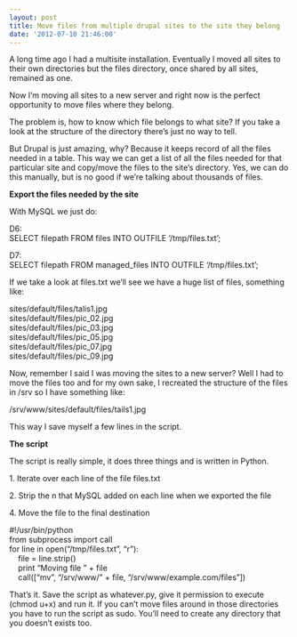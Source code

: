 ```yaml
---
layout: post
title: Move files from multiple drupal sites to the site they belong
date: '2012-07-10 21:46:00'
---
```


<p>A long time ago I had a multisite installation. Eventually I moved all sites to their own directories but the files directory, once shared by all sites, remained as one.</p>
<p>Now I&#8217;m moving all sites to a new server and right now is the perfect opportunity to move files where they belong.</p>
<p>The problem is, how to know which file belongs to what site? If you take a look at the structure of the directory there&#8217;s just no way to tell.</p>
<p>But Drupal is just amazing, why? Because it keeps record of all the files needed in a table. This way we can get a list of all the files needed for that particular site and copy/move the files to the site&#8217;s directory. Yes, we can do this manually, but is no good if we&#8217;re talking about thousands of files.</p>
<p><strong>Export the files needed by the site</strong></p>
<p>With MySQL we just do:</p>
<p>D6:<br />SELECT filepath FROM files INTO OUTFILE &#8216;/tmp/files.txt&#8217;;</p>
<p>D7:<br />SELECT filepath FROM managed_files INTO OUTFILE &#8216;/tmp/files.txt&#8217;;</p>
<p>If we take a look at files.txt we&#8217;ll see we have a huge list of files, something like:</p>
<p>sites/default/files/talis1.jpg<br />sites/default/files/pic_02.jpg<br />sites/default/files/pic_03.jpg<br />sites/default/files/pic_05.jpg<br />sites/default/files/pic_07.jpg<br />sites/default/files/pic_09.jpg</p>
<p>Now, remember I said I was moving the sites to a new server? Well I had to move the files too and for my own sake, I recreated the structure of the files in /srv so I have something like:</p>
<p>/srv/www/sites/default/files/tails1.jpg</p>
<p>This way I save myself a few lines in the script.</p>
<p><strong>The script</strong></p>
<p>The script is really simple, it does three things and is written in Python.</p>
<p>1. Iterate over each line of the file files.txt</p>
<p>2. Strip the n that MySQL added on each line when we exported the file</p>
<p>4. Move the file to the final destination</p>
<p>#!/usr/bin/python<br />from subprocess import call<br />for line in open(&#8220;/tmp/files.txt&#8221;, &#8220;r&#8221;):<br />    file = line.strip()<br />    print &#8220;Moving file &#8221; + file<br />    call([&#8220;mv&#8221;, &#8220;/srv/www/&#8221; + file, &#8220;/srv/www/example.com/files&#8221;])</p>
<p>That&#8217;s it. Save the script as whatever.py, give it permission to execute (chmod u+x) and run it. If you can&#8217;t move files around in those directories you have to run the script as sudo. You&#8217;ll need to create any directory that you doesn&#8217;t exists too.</p>